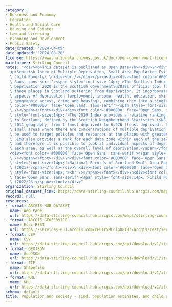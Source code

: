 ```yaml
---
category:
- Business and Economy
- Education
- Health and Social Care
- Housing and Estates
- Law and Licensing
- Planning and Development
- Public Safety
date_created: '2024-04-09'
date_updated: '2024-08-20'
license: https://www.nationalarchives.gov.uk/doc/open-government-licence/version/3/
maintainer: Stirling Council
notes: "<div><b>This dataset is published as Open Data</b></div>\n<div><br /></div>\n\
  <p>Scottish Index of Multiple Deprivation, Small Area Population Estimates, and\
  \ Child Poverty\_\n<div><br /></div></p>\n<div><div><font color='#000000' face='Open\
  \ Sans, sans-serif'><span style='font-size:14px;'>The Scottish Index of Multiple\
  \ Deprivation 2020 is the Scottish Government\u2019s official tool for identifying\
  \ those places in Scotland suffering from deprivation. It incorporates several different\
  \ aspects of deprivation (employment, income, health, education, skills and training,\
  \ geographic access, crime and housing), combining them into a single index.</span></font></div><div><font\
  \ color='#000000' face='Open Sans, sans-serif'><span style='font-size:14px;'><br\
  \ /></span></font></div><div><font color='#000000' face='Open Sans, sans-serif'><span\
  \ style='font-size:14px;'>The 2020 Index provides a relative ranking for small areas\
  \ in Scotland, defined by the Scottish Neighbourhood Statistics (SNS) Data Zone\
  \ 2011 geography, from 1 (most deprived) to 6,976 (least deprived). By identifying\
  \ small areas where there are concentrations of multiple deprivation, the SIMD can\
  \ be used to target policies and resources at the places with greatest need. The\
  \ SIMD also provides a rank for each data zone within each of the seven domains,\
  \ and therefore it is possible to look at individual aspects of deprivation for\
  \ each area, as well as the overall level of deprivation.</span></font></div></div>\n\
  <div><font color='#000000' face='Open Sans, sans-serif'><span style='font-size:14px;'><br\
  \ /></span></font></div>\n<div><font color='#000000' face='Open Sans, sans-serif'><span\
  \ style='font-size:14px;'>National Records of Scotland Small Area Population Estimates\
  \ (2021)</span></font></div>\n<div><font color='#000000' face='Open Sans, sans-serif'><span\
  \ style='font-size:14px;'><br /></span></font></div>\n<div><font color='#000000'\
  \ face='Open Sans, sans-serif'><span style='font-size:14px;'>Child Poverty by Datazone\
  \ (2022/23)</span></font></div>"
organization: Stirling Council
original_dataset_link: https://data-stirling-council.hub.arcgis.com/maps/stirling-council::population-and-society-simd-population-estimates-and-child-poverty
records: null
resources:
- format: ARCGIS HUB DATASET
  name: Web Page
  url: https://data-stirling-council.hub.arcgis.com/maps/stirling-council::population-and-society-simd-population-estimates-and-child-poverty
- format: ARCGIS GEOSERVICE
  name: Esri REST
  url: https://services-eu1.arcgis.com/cECIr59LclpO818r/arcgis/rest/services/new_simd_and_child_poverty/FeatureServer/0
- format: CSV
  name: CSV
  url: https://data-stirling-council.hub.arcgis.com/api/download/v1/items/283260ca0ec74ee59a53e4ca4f34df58/csv?layers=0
- format: GEOJSON
  name: GeoJSON
  url: https://data-stirling-council.hub.arcgis.com/api/download/v1/items/283260ca0ec74ee59a53e4ca4f34df58/geojson?layers=0
- format: ZIP
  name: Shapefile
  url: https://data-stirling-council.hub.arcgis.com/api/download/v1/items/283260ca0ec74ee59a53e4ca4f34df58/shapefile?layers=0
- format: KML
  name: KML
  url: https://data-stirling-council.hub.arcgis.com/api/download/v1/items/283260ca0ec74ee59a53e4ca4f34df58/kml?layers=0
schema: default
title: Population and society - simd, population estimates, and child poverty
---
```

